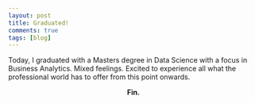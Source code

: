 ```yaml
---
layout: post
title: Graduated!
comments: true
tags: [blog]
---
```


Today, I graduated with a Masters degree in Data Science with a focus in Business Analytics. Mixed feelings. Excited to experience all what the professional world has to offer from this point onwards.

<center><strong>Fin.</strong></center>